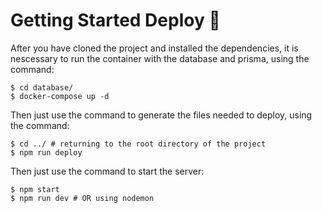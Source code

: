 # Getting Started Deploy :rocket:
After you have cloned the project and installed the dependencies, it is nescessary to run the container with the database and prisma, using the command:
```shell
$ cd database/
$ docker-compose up -d
```

Then just use the command to generate the files needed to deploy, using the command:
```shell
$ cd ../ # returning to the root directory of the project
$ npm run deploy
```

Then just use the command to start the server:
```shell
$ npm start 
$ npm run dev # OR using nodemon
```